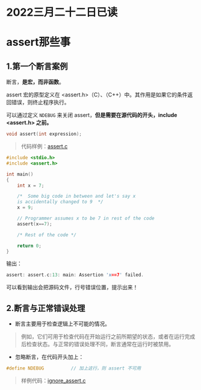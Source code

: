 # 2022三月二十二日已读
# assert那些事


## 1.第一个断言案例

断言，**是宏，而非函数**。

assert 宏的原型定义在 <assert.h>（C）、<cassert>（C++）中。其作用是如果它的条件返回错误，则终止程序执行。

可以通过定义 `NDEBUG` 来关闭 assert，**但是需要在源代码的开头，include <assert.h> 之前。**

```c
void assert(int expression);
```

> 代码样例：[assert.c](./assert.c)
```c
#include <stdio.h> 
#include <assert.h> 

int main() 
{ 
    int x = 7; 

    /*  Some big code in between and let's say x  
    is accidentally changed to 9  */
    x = 9; 

    // Programmer assumes x to be 7 in rest of the code 
    assert(x==7); 

    /* Rest of the code */

    return 0; 
} 
```
输出：
```c
assert: assert.c:13: main: Assertion 'x==7' failed.
```
可以看到输出会把源码文件，行号错误位置，提示出来！

## 2.断言与正常错误处理

+ 断言主要用于检查逻辑上不可能的情况。

>例如，它们可用于检查代码在开始运行之前所期望的状态，或者在运行完成后检查状态。与正常的错误处理不同，断言通常在运行时被禁用。

+ 忽略断言，在代码开头加上：
```c++
#define NDEBUG          // 加上这行，则 assert 不可用
```

> 样例代码：[ignore_assert.c](./ignore_assert.c)
